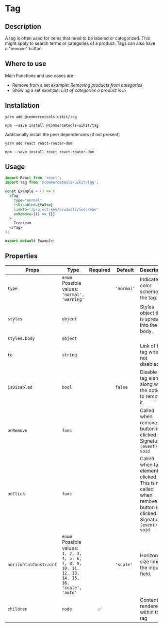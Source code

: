 <!-- THIS IS AN AUTOGENERATED FILE. DO NOT EDIT THIS FILE DIRECTLY. -->
<!-- This file is created by the `yarn generate-readme` script. -->

# Tag

## Description

A tag is often used for items that need to be labeled or categorized. This might apply to search terms or categories of a product. Tags can also have a "remove" button.

## Where to use

Main Functions and use cases are:

- Remove from a set _example: Removing products from categories_
- Showing a set _example: List of categories a product is in_

## Installation

```
yarn add @commercetools-uikit/tag
```

```
npm --save install @commercetools-uikit/tag
```

Additionally install the peer dependencies (if not present)

```
yarn add react react-router-dom
```

```
npm --save install react react-router-dom
```

## Usage

```jsx
import React from 'react';
import Tag from '@commercetools-uikit/tag';

const Example = () => (
  <Tag
    type="normal"
    isDisabled={false}
    linkTo="/project-key/products/icecream"
    onRemove={() => {}}
  >
    Icecream
  </Tag>
);

export default Example;
```

## Properties

| Props                  | Type                                                                                                     | Required | Default    | Description                                                                                                                       |
| ---------------------- | -------------------------------------------------------------------------------------------------------- | :------: | ---------- | --------------------------------------------------------------------------------------------------------------------------------- |
| `type`                 | `enum`<br/>Possible values:<br/>`'normal', 'warning'`                                                    |          | `'normal'` | Indicates color scheme of the tag.                                                                                                |
| `styles`               | `object`                                                                                                 |          |            | Styles object that is spread into the tag body.                                                                                   |
| `styles.body`          | `object`                                                                                                 |          |            |                                                                                                                                   |
| `to`                   | `string`                                                                                                 |          |            | Link of the tag when not disabled                                                                                                 |
| `isDisabled`           | `bool`                                                                                                   |          | `false`    | Disable the tag element along with the option to remove it.                                                                       |
| `onRemove`             | `func`                                                                                                   |          |            | Called when remove button is clicked.&#xA;<br />&#xA;Signature: `(event) => void`                                                 |
| `onClick`              | `func`                                                                                                   |          |            | Called when tag element is clicked. This is not called when remove button is clicked.&#xA;<br />&#xA;Signature: `(event) => void` |
| `horizontalConstraint` | `enum`<br/>Possible values:<br/>`1, 2, 3, 4, 5, 6, 7, 8, 9, 10, 11, 12, 13, 14, 15, 16, 'scale', 'auto'` |          | `'scale'`  | Horizontal size limit of the input field.                                                                                         |
| `children`             | `node`                                                                                                   |    ✅    |            | Content rendered within the tag                                                                                                   |
